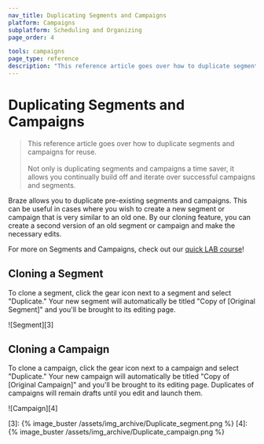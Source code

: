 ```yaml
---
nav_title: Duplicating Segments and Campaigns
platform: Campaigns
subplatform: Scheduling and Organizing
page_order: 4

tools: campaigns
page_type: reference
description: "This reference article goes over how to duplicate segments and campaigns for reuse."
---
```

# Duplicating Segments and Campaigns

> This reference article goes over how to duplicate segments and campaigns for reuse.
> <br>
> <br>
> Not only is duplicating segments and campaigns a time saver, it allows you continually build off and iterate over successful campaigns and segments.

Braze allows you to duplicate pre-existing segments and campaigns. This can be useful in cases where you wish to create a new segment or campaign that is very similar to an old one. By our cloning feature, you can create a second version of an old segment or campaign and make the necessary edits.

For more on Segments and Campaigns, check out our [quick LAB course](http://lab.braze.com/quick-overview-segment-and-campaign-setup)!

## Cloning a Segment

To clone a segment, click the gear icon next to a segment and select "Duplicate." Your new segment will automatically be titled "Copy of [Original Segment]" and you'll be brought to its editing page.

![Segment][3]

## Cloning a Campaign

To clone a campaign, click the gear icon next to a campaign and select "Duplicate." Your new campaign will automatically be titled "Copy of [Original Campaign]" and you'll be brought to its editing page. Duplicates of campaigns will remain drafts until you edit and launch them.

![Campaign][4]

[3]: {% image_buster /assets/img_archive/Duplicate_segment.png %}
[4]: {% image_buster /assets/img_archive/Duplicate_campaign.png %}
